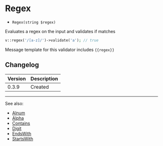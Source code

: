 # Regex

- `Regex(string $regex)`

Evaluates a regex on the input and validates if matches

```php
v::regex('/[a-z]/')->validate('a'); // true
```

Message template for this validator includes `{{regex}}`

## Changelog

Version | Description
--------|-------------
  0.3.9 | Created

***
See also:

  * [Alnum](Alnum.md)
  * [Alpha](Alpha.md)
  * [Contains](Contains.md)
  * [Digit](Digit.md)
  * [EndsWith](EndsWith.md)
  * [StartsWith](StartsWith.md)
